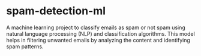 # spam-detection-ml
A machine learning project to classify emails as spam or not spam using natural language processing (NLP) and classification algorithms. This model helps in filtering unwanted emails by analyzing the content and identifying spam patterns.
